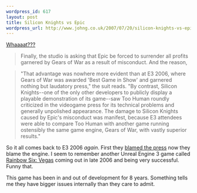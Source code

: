 ```yaml
--- 
wordpress_id: 617
layout: post
title: Silicon Knights vs Epic
wordpress_url: http://www.johng.co.uk/2007/07/20/silicon-knights-vs-epic/
---
```

<a href="http://uk.gamespot.com/news/6175386.html">Whaaaat???</a>

> Finally, the studio is asking that Epic be forced to surrender all profits garnered by Gears of War as a result of misconduct.
And the reason,

> "That advantage was nowhere more evident than at E3 2006, where Gears of War was awarded 'Best Game in Show' and garnered nothing but laudatory press," the suit reads. "By contrast, Silicon Knights--one of the only other developers to publicly display a playable demonstration of its game--saw Too Human roundly criticized in the videogame press for its technical problems and generally unpolished appearance. The damage to Silicon Knights caused by Epic's misconduct was manifest, because E3 attendees were able to compare Too Human with another game running ostensibly the same game engine, Gears of War, with vastly superior results."

So it all comes back to E3 2006 <em>again</em>. First they <a href="http://www.1up.com/do/newsStory?cId=3158015">blamed the press</a> now they blame the engine. I seem to remember another Unreal Engine 3 game called <a href="http://en.wikipedia.org/wiki/Unreal_Engine_3#Unreal_Engine_3_2">Rainbow Six: Vegas</a> coming out in late 2006 and being very successful. Funny that.

This game has been in and out of development for 8 years. Something tells me they have bigger issues internally than they care to admit.
